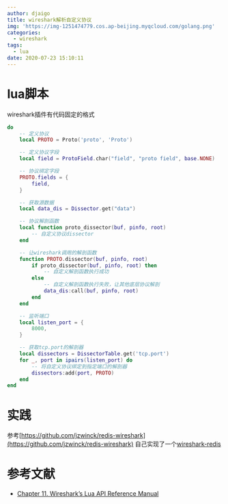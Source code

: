 ```yaml
---
author: djaigo
title: wireshark解析自定义协议
img: 'https://img-1251474779.cos.ap-beijing.myqcloud.com/golang.png'
categories:
  - wireshark
tags:
  - lua
date: 2020-07-23 15:10:11
---
```


# lua脚本
wireshark插件有代码固定的格式
```lua
do
    -- 定义协议
    local PROTO = Proto('proto', 'Proto')

    -- 定义协议字段
    local field = ProtoField.char("field", "proto field", base.NONE)

    -- 协议绑定字段
    PROTO.fields = {
        field,
    }

    -- 获取源数据
    local data_dis = Dissector.get("data")

    -- 协议解剖函数
    local function proto_dissector(buf, pinfo, root)
        -- 自定义协议dissector
    end

    -- 让wireshark调用的解剖函数
    function PROTO.dissector(buf, pinfo, root)
        if proto_dissector(buf, pinfo, root) then
            -- 自定义解剖函数执行成功
        else
            -- 自定义解剖函数执行失败，让其他底层协议解剖
            data_dis:call(buf, pinfo, root)
        end
    end

    -- 监听端口
    local listen_port = {
        8000,
    }

    -- 获取tcp.port的解剖器
    local dissectors = DissectorTable.get('tcp.port')
    for _, port in ipairs(listen_port) do
        -- 将自定义协议绑定到指定端口的解剖器
        dissectors:add(port, PROTO)
    end
end
```

# 实践
参考[https://github.com/jzwinck/redis-wireshark](https://github.com/jzwinck/redis-wireshark)
自己实现了一个[wireshark-redis](https://github.com/djaigoo/wireshark-redis)

# 参考文献
* [Chapter 11. Wireshark’s Lua API Reference Manual](https://www.wireshark.org/docs/wsdg_html_chunked/wsluarm_modules.html)
